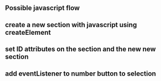 ## Possible javascript flow

## create a new section with javascript using createElement

## set ID attributes on the section and the new new section

## add eventListener to number button to selection